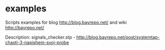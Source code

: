 # examples
Scripts examples for blog http://blog.bayrepo.net/ and wiki http://bayrepo.net/

Description:
signals_checker.stp - http://blog.bayrepo.net/post/systemtap-chastj-3-napishem-svoj-probe